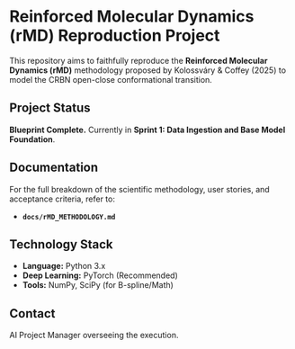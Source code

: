 # Reinforced Molecular Dynamics (rMD) Reproduction Project

This repository aims to faithfully reproduce the **Reinforced Molecular Dynamics (rMD)** methodology proposed by Kolossváry & Coffey (2025) to model the CRBN open-close conformational transition.

## Project Status
**Blueprint Complete.** Currently in **Sprint 1: Data Ingestion and Base Model Foundation**.

## Documentation
For the full breakdown of the scientific methodology, user stories, and acceptance criteria, refer to:
- **`docs/rMD_METHODOLOGY.md`**

## Technology Stack
- **Language:** Python 3.x
- **Deep Learning:** PyTorch (Recommended)
- **Tools:** NumPy, SciPy (for B-spline/Math)

## Contact
AI Project Manager overseeing the execution.
